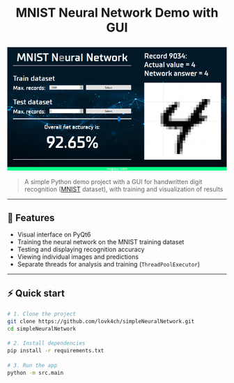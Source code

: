 # <p align="center">MNIST Neural Network Demo with GUI</p>

![MNIST GUI Demo](resources/example.jpg)

> A simple Python demo project with a GUI for handwritten digit recognition ([MNIST](https://www.kaggle.com/datasets/hojjatk/mnist-dataset) dataset), with training and visualization of results

---

## 🧩 Features

- Visual interface on PyQt6
- Training the neural network on the MNIST training dataset
- Testing and displaying recognition accuracy
- Viewing individual images and predictions
- Separate threads for analysis and training (`ThreadPoolExecutor`)

---

## ⚡️ Quick start

```bash
# 1. Clone the project
git clone https://github.com/lovk4ch/simpleNeuralNetwork.git
cd simpleNeuralNetwork

# 2. Install dependencies
pip install -r requirements.txt

# 3. Run the app
python -m src.main
